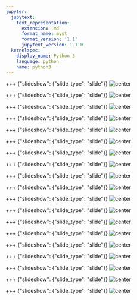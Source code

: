```yaml
---
jupyter:
  jupytext:
    text_representation:
      extension: .md
      format_name: myst
      format_version: '1.1'
      jupytext_version: 1.1.0
  kernelspec:
    display_name: Python 3
    language: python
    name: python3
---
```


+++ {"slideshow": {"slide_type": "slide"}}
![center](https://github.com/HuzaifahSaleem/Journey-To-Data-and-AI/blob/master/images/slide_images/Slide1.png?raw=true)

+++ {"slideshow": {"slide_type": "slide"}}
![center](https://github.com/HuzaifahSaleem/Journey-To-Data-and-AI/blob/master/images/slide_images/Slide2.png?raw=true)

+++ {"slideshow": {"slide_type": "slide"}}
![center](https://github.com/HuzaifahSaleem/Journey-To-Data-and-AI/blob/master/images/slide_images/Slide3.png?raw=true)

+++ {"slideshow": {"slide_type": "slide"}}
![center](https://github.com/HuzaifahSaleem/Journey-To-Data-and-AI/blob/master/images/slide_images/Slide4.png?raw=true)

+++ {"slideshow": {"slide_type": "slide"}}
![center](https://github.com/HuzaifahSaleem/Journey-To-Data-and-AI/blob/master/images/slide_images/Slide5.png?raw=true)

+++ {"slideshow": {"slide_type": "slide"}}
![center](https://github.com/HuzaifahSaleem/Journey-To-Data-and-AI/blob/master/images/slide_images/Slide6.png?raw=true)

+++ {"slideshow": {"slide_type": "slide"}}
![center](https://github.com/HuzaifahSaleem/Journey-To-Data-and-AI/blob/master/images/slide_images/Slide7.png?raw=true)

+++ {"slideshow": {"slide_type": "slide"}}
![center](https://github.com/HuzaifahSaleem/Journey-To-Data-and-AI/blob/master/images/slide_images/Slide8.png?raw=true)

+++ {"slideshow": {"slide_type": "slide"}}
![center](https://github.com/HuzaifahSaleem/Journey-To-Data-and-AI/blob/master/images/slide_images/Slide9.png?raw=true)

+++ {"slideshow": {"slide_type": "slide"}}
![center](https://github.com/HuzaifahSaleem/Journey-To-Data-and-AI/blob/master/images/slide_images/Slide10.png?raw=true)

+++ {"slideshow": {"slide_type": "slide"}}
![center](https://github.com/HuzaifahSaleem/Journey-To-Data-and-AI/blob/master/images/slide_images/Slide11.png?raw=true)

+++ {"slideshow": {"slide_type": "slide"}}
![center](https://github.com/HuzaifahSaleem/Journey-To-Data-and-AI/blob/master/images/slide_images/Slide12.png?raw=true)

+++ {"slideshow": {"slide_type": "slide"}}
![center](https://github.com/HuzaifahSaleem/Journey-To-Data-and-AI/blob/master/images/slide_images/Slide13.png?raw=true)

+++ {"slideshow": {"slide_type": "slide"}}
![center](https://github.com/HuzaifahSaleem/Journey-To-Data-and-AI/blob/master/images/slide_images/Slide14.png?raw=true)

+++ {"slideshow": {"slide_type": "slide"}}
![center](https://github.com/HuzaifahSaleem/Journey-To-Data-and-AI/blob/master/images/slide_images/Slide15.png?raw=true)

+++ {"slideshow": {"slide_type": "slide"}}
![center](https://github.com/HuzaifahSaleem/Journey-To-Data-and-AI/blob/master/images/slide_images/Slide16.png?raw=true)

+++ {"slideshow": {"slide_type": "slide"}}
![center](https://github.com/HuzaifahSaleem/Journey-To-Data-and-AI/blob/master/images/slide_images/Slide17.png?raw=true)

+++ {"slideshow": {"slide_type": "slide"}}
![center](https://github.com/HuzaifahSaleem/Journey-To-Data-and-AI/blob/master/images/slide_images/Slide18.png?raw=true)

+++ {"slideshow": {"slide_type": "slide"}}
![center](https://github.com/HuzaifahSaleem/Journey-To-Data-and-AI/blob/master/images/slide_images/Slide19.png?raw=true)
